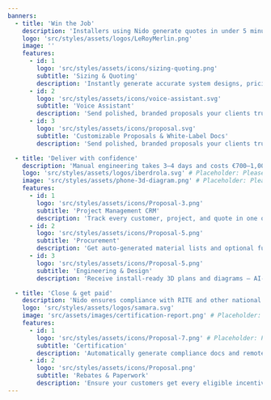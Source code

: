 ```yaml
---
banners:
  - title: 'Win the Job'
    description: 'Installers using Nido generate quotes in under 5 minutes — a process that used to take hours or days.'
    logo: 'src/styles/assets/logos/LeRoyMerlin.png'
    image: ''
    features:
      - id: 1
        logo: 'src/styles/assets/icons/sizing-quoting.png'
        subtitle: 'Sizing & Quoting'
        description: 'Instantly generate accurate system designs, pricing, and professional proposals from just a few inputs.'
      - id: 2
        logo: 'src/styles/assets/icons/voice-assistant.svg'
        subtitle: 'Voice Assistant'
        description: 'Send polished, branded proposals your clients trust — no design tools required.'
      - id: 3
        logo: 'src/styles/assets/icons/proposal.svg'
        subtitle: 'Customizable Proposals & White-Label Docs'
        description: 'Send polished, branded proposals your clients trust — no design tools required.'

  - title: 'Deliver with confidence'
    description: 'Manual engineering takes 3–4 days and costs €700–1,000 — Nido delivers it for €250 per job, usually overnight.'
    logo: 'src/styles/assets/logos/iberdrola.svg' # Placeholder: Please add the Iberdrola logo here.
    image: 'src/styles/assets/phone-3d-diagram.png' # Placeholder: Please add the main image (phone with 3D diagram) here.
    features:
      - id: 1
        logo: 'src/styles/assets/icons/Proposal-3.png'
        subtitle: 'Project Management CRM'
        description: 'Track every customer, project, and quote in one organized workspace built for installers.'
      - id: 2
        logo: 'src/styles/assets/icons/Proposal-5.png' 
        subtitle: 'Procurement'
        description: 'Get auto-generated material lists and optional fulfillment, so your team always shows up prepared.'
      - id: 3
        logo: 'src/styles/assets/icons/Proposal-5.png' 
        subtitle: 'Engineering & Design'
        description: 'Receive install-ready 3D plans and diagrams — AI-powered, human-reviewed.'

  - title: 'Close & get paid'
    description: 'Nido ensures compliance with RITE and other national certifications — helping clients unlock rebates and pass energy audits.'
    logo: 'src/styles/assets/logos/samara.svg' 
    image: 'src/assets/images/certification-report.png' # Placeholder: Please add the main image (aerothermal certification report) here.
    features:
      - id: 1
        logo: 'src/styles/assets/icons/Proposal-7.png' # Placeholder: Please add the Certification icon here.
        subtitle: 'Certification'
        description: 'Automatically generate compliance docs and remote certification support — no guesswork, no stress.'
      - id: 2
        logo: 'src/styles/assets/icons/Proposal.png' 
        subtitle: 'Rebates & Paperwork'
        description: 'Ensure your customers get every eligible incentive — Nido helps file and manage all required forms.'
---
```

